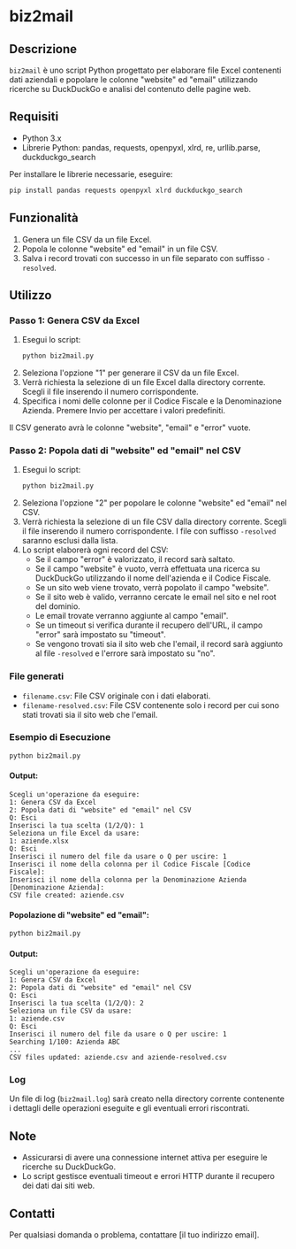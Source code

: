 
# biz2mail

## Descrizione
`biz2mail` è uno script Python progettato per elaborare file Excel contenenti dati aziendali e popolare le colonne "website" ed "email" utilizzando ricerche su DuckDuckGo e analisi del contenuto delle pagine web.

## Requisiti
- Python 3.x
- Librerie Python: pandas, requests, openpyxl, xlrd, re, urllib.parse, duckduckgo_search

Per installare le librerie necessarie, eseguire:
```bash
pip install pandas requests openpyxl xlrd duckduckgo_search
```

## Funzionalità
1. Genera un file CSV da un file Excel.
2. Popola le colonne "website" ed "email" in un file CSV.
3. Salva i record trovati con successo in un file separato con suffisso `-resolved`.

## Utilizzo

### Passo 1: Genera CSV da Excel
1. Esegui lo script:
    ```bash
    python biz2mail.py
    ```
2. Seleziona l'opzione "1" per generare il CSV da un file Excel.
3. Verrà richiesta la selezione di un file Excel dalla directory corrente. Scegli il file inserendo il numero corrispondente.
4. Specifica i nomi delle colonne per il Codice Fiscale e la Denominazione Azienda. Premere Invio per accettare i valori predefiniti.

Il CSV generato avrà le colonne "website", "email" e "error" vuote.

### Passo 2: Popola dati di "website" ed "email" nel CSV
1. Esegui lo script:
    ```bash
    python biz2mail.py
    ```
2. Seleziona l'opzione "2" per popolare le colonne "website" ed "email" nel CSV.
3. Verrà richiesta la selezione di un file CSV dalla directory corrente. Scegli il file inserendo il numero corrispondente. I file con suffisso `-resolved` saranno esclusi dalla lista.
4. Lo script elaborerà ogni record del CSV:
    - Se il campo "error" è valorizzato, il record sarà saltato.
    - Se il campo "website" è vuoto, verrà effettuata una ricerca su DuckDuckGo utilizzando il nome dell'azienda e il Codice Fiscale.
    - Se un sito web viene trovato, verrà popolato il campo "website".
    - Se il sito web è valido, verranno cercate le email nel sito e nel root del dominio.
    - Le email trovate verranno aggiunte al campo "email".
    - Se un timeout si verifica durante il recupero dell'URL, il campo "error" sarà impostato su "timeout".
    - Se vengono trovati sia il sito web che l'email, il record sarà aggiunto al file `-resolved` e l'errore sarà impostato su "no".

### File generati
- `filename.csv`: File CSV originale con i dati elaborati.
- `filename-resolved.csv`: File CSV contenente solo i record per cui sono stati trovati sia il sito web che l'email.

### Esempio di Esecuzione
```bash
python biz2mail.py
```

#### Output:
```
Scegli un'operazione da eseguire:
1: Genera CSV da Excel
2: Popola dati di "website" ed "email" nel CSV
Q: Esci
Inserisci la tua scelta (1/2/Q): 1
Seleziona un file Excel da usare:
1: aziende.xlsx
Q: Esci
Inserisci il numero del file da usare o Q per uscire: 1
Inserisci il nome della colonna per il Codice Fiscale [Codice Fiscale]: 
Inserisci il nome della colonna per la Denominazione Azienda [Denominazione Azienda]: 
CSV file created: aziende.csv
```

#### Popolazione di "website" ed "email":
```bash
python biz2mail.py
```

#### Output:
```
Scegli un'operazione da eseguire:
1: Genera CSV da Excel
2: Popola dati di "website" ed "email" nel CSV
Q: Esci
Inserisci la tua scelta (1/2/Q): 2
Seleziona un file CSV da usare:
1: aziende.csv
Q: Esci
Inserisci il numero del file da usare o Q per uscire: 1
Searching 1/100: Azienda ABC
...
CSV files updated: aziende.csv and aziende-resolved.csv
```

### Log
Un file di log (`biz2mail.log`) sarà creato nella directory corrente contenente i dettagli delle operazioni eseguite e gli eventuali errori riscontrati.

## Note
- Assicurarsi di avere una connessione internet attiva per eseguire le ricerche su DuckDuckGo.
- Lo script gestisce eventuali timeout e errori HTTP durante il recupero dei dati dai siti web.

## Contatti
Per qualsiasi domanda o problema, contattare [il tuo indirizzo email].
